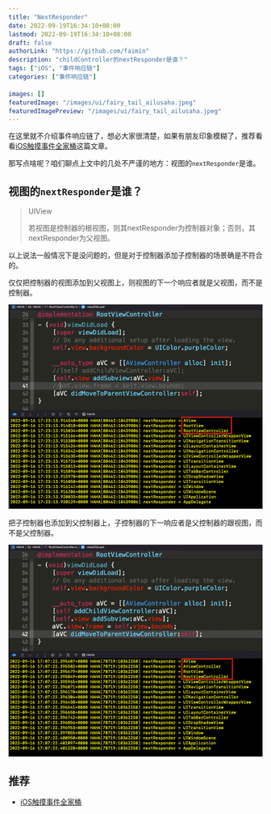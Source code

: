 ```yaml
---
title: "NextResponder"
date: 2022-09-19T16:34:10+08:00
lastmod: 2022-09-19T16:34:10+08:00
draft: false
authorLink: "https://github.com/faimin"
description: "childController的nextResponder是谁？"
tags: ["iOS", "事件响应链"]
categories: ["事件响应链"]

images: []
featuredImage: "/images/ui/fairy_tail_ailusaha.jpeg"
featuredImagePreview: "/images/ui/fairy_tail_ailusaha.jpeg"
---
```


<!--more-->

在这里就不介绍事件响应链了，想必大家很清楚，如果有朋友印象模糊了，推荐看看[iOS触摸事件全家桶](https://www.jianshu.com/p/c294d1bd963d)这篇文章。

那写点啥呢？咱们聊点上文中的几处不严谨的地方：视图的`nextResponder`是谁。

## 视图的`nextResponder`是谁？

> UIView
> 
> 若视图是控制器的根视图，则其nextResponder为控制器对象；否则，其nextResponder为父视图。

以上说法一般情况下是没问题的，但是对于控制器添加子控制器的场景确是不符合的。

仅仅把控制器的视图添加到父视图上，则视图的下一个响应者就是父视图，而不是控制器。

![](/images/ui/unaddchildcontroller.png "unaddchildcontroller")

把子控制器也添加到父控制器上，子控制器的下一响应者是父控制器的跟视图，而不是父控制器。

![](/images/ui/addchildcontroller.png "addchildcontroller")


## 推荐

- [iOS触摸事件全家桶](https://www.jianshu.com/p/c294d1bd963d)